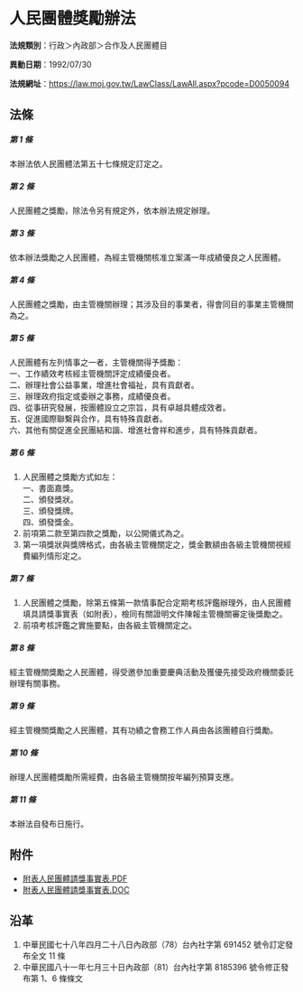 # 人民團體獎勵辦法



**法規類別**：行政＞內政部＞合作及人民團體目

**異動日期**：1992/07/30  

**法規網址**：https://law.moj.gov.tw/LawClass/LawAll.aspx?pcode=D0050094



## 法條
##### 第 1 條
本辦法依人民團體法第五十七條規定訂定之。

##### 第 2 條
人民團體之獎勵，除法令另有規定外，依本辦法規定辦理。

##### 第 3 條
依本辦法獎勵之人民團體，為經主管機關核准立案滿一年成績優良之人民團體。

##### 第 4 條
人民團體之獎勵，由主管機關辦理；其涉及目的事業者，得會同目的事業主管機關為之。

##### 第 5 條
人民團體有左列情事之一者，主管機關得予獎勵：  
一、工作績效考核經主管機關評定成績優良者。  
二、辦理社會公益事業，增進社會福祉，具有貢獻者。  
三、辦理政府指定或委辦之事務，成績優良者。  
四、從事研究發展，按團體設立之宗旨，具有卓越具體成效者。  
五、促進國際聯繫與合作，具有特殊貢獻者。  
六、其他有關促進全民團結和諧、增進社會祥和進步，具有特殊貢獻者。

##### 第 6 條
1. 人民團體之獎勵方式如左：  
一、書面嘉獎。  
二、頒發獎狀。  
三、頒發獎牌。  
四、頒發獎金。
1. 前項第二款至第四款之獎勵，以公開儀式為之。
1. 第一項獎狀與獎牌格式，由各級主管機關定之，獎金數額由各級主管機關視經費編列情形定之。

##### 第 7 條
1. 人民團體之獎勵，除第五條第一款情事配合定期考核評鑑辦理外，由人民團體填具請獎事實表（如附表），檢同有關證明文件陳報主管機關審定後獎勵之。
1. 前項考核評鑑之實施要點，由各級主管機關定之。

##### 第 8 條
經主管機關獎勵之人民團體，得受邀參加重要慶典活動及獲優先接受政府機關委託辦理有關事務。

##### 第 9 條
經主管機關獎勵之人民團體，其有功績之會務工作人員由各該團體自行獎勵。

##### 第 10 條
辦理人民團體獎勵所需經費，由各級主管機關按年編列預算支應。

##### 第 11 條
本辦法自發布日施行。
## 附件
* [附表人民團體請獎事實表.PDF](https://law.moj.gov.tw/LawClass/LawGetFile.ashx?FileId=0000233568)
* [附表人民團體請獎事實表.DOC](https://law.moj.gov.tw/LawClass/LawGetFile.ashx?FileId=0000020518)
## 沿革
1. 中華民國七十八年四月二十八日內政部（78）台內社字第 691452 號令訂定發布全文 11 條
1. 中華民國八十一年七月三十日內政部（81）台內社字第 8185396  號令修正發布第 1、6 條條文
